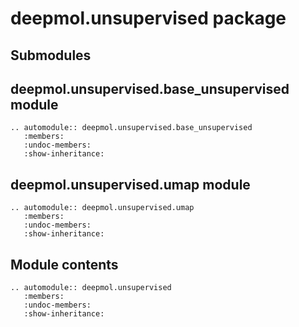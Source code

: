 # deepmol.unsupervised package

## Submodules

## deepmol.unsupervised.base_unsupervised module

```{eval-rst}
.. automodule:: deepmol.unsupervised.base_unsupervised
   :members:
   :undoc-members:
   :show-inheritance:
```

## deepmol.unsupervised.umap module

```{eval-rst}
.. automodule:: deepmol.unsupervised.umap
   :members:
   :undoc-members:
   :show-inheritance:
```

## Module contents

```{eval-rst}
.. automodule:: deepmol.unsupervised
   :members:
   :undoc-members:
   :show-inheritance:
```
